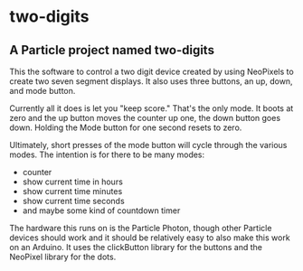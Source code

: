 # two-digits

## A Particle project named two-digits

This the software to control a two digit device created by using NeoPixels to create two seven segment displays. It also uses three buttons, an
up, down, and mode button.

Currently all it does is let you "keep score." That's the only mode. It boots at zero and the up button moves the counter up one, the down
button goes down.  Holding the Mode button for one second resets to zero.

Ultimately, short presses of the mode button will cycle through the various modes. The intention is for there to be many modes:

- counter
- show current time in hours
- show current time minutes
- show current time seconds
- and maybe some kind of countdown timer

The hardware this runs on is the Particle Photon, though other Particle devices should work and it should be relatively easy to 
also make this work on an Arduino. It uses the clickButton library for the buttons and the NeoPixel library for the dots. 

